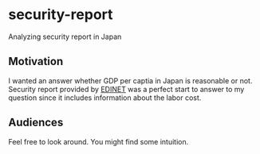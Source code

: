 # security-report
Analyzing security report in Japan

## Motivation
I wanted an answer whether GDP per captia in Japan is reasonable or not.  
Security report provided by [EDINET](https://disclosure2.edinet-fsa.go.jp/WEEK0010.aspx)  was a perfect
start to answer to my question since it includes information about the labor cost.

## Audiences
Feel free to look around. You might find some intuition.